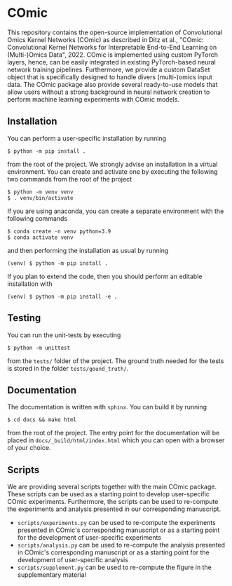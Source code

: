 # COmic
This repository contains the open-source implementation of Convolutional Omics Kernel Networks (COmic) as described
in Ditz et al., "COmic: Convolutional Kernel Networks for Interpretable End-to-End Learning on (Multi-)Omics Data",
2022. COmic is implemented using custom PyTorch layers, hence, can be easily integrated in existing PyTorch-based 
neural network training pipelines. Furthermore, we provide a custom DataSet object that is specifically designed to
handle divers (multi-)omics input data. The COmic package also provide several ready-to-use models that allow users
without a strong background in neural network creation to perform machine learning experiments with COmic models.

## Installation

You can perform a user-specific installation by running

    $ python -m pip install .

from the root of the project. We strongly advise an installation in a virtual environment. You can create and activate 
one by executing the following two commands from the root of the project

    $ python -m venv venv
    $ . venv/bin/activate

If you are using anaconda, you can create a separate environment with the following commands

    $ conda create -n venv python=3.9
    $ conda activate venv

and then performing the installation as usual by running

    (venv) $ python -m pip install .

If you plan to extend the code, then you should perform an editable installation with

    (venv) $ python -m pip install -e .

## Testing

You can run the unit-tests by executing

    $ python -m unittest

from the `tests/` folder of the project. The ground truth needed for the tests is stored in the folder `tests/gound_truth/`.

## Documentation

The documentation is written with `sphinx`. You can build it by running

    $ cd docs && make html

from the root of the project. The entry point for the documentation will be placed in `docs/_build/html/index.html` which you can open with a browser of your choice.

## Scripts

We are providing several scripts together with the main COmic package. These scripts can be used as a starting point to 
develop user-specific COmic experiments. Furthermore, the scripts can be used to re-compute the experiments and analysis 
presented in our corresponding manuscript.

- `scripts/experiments.py` can be used to re-compute the experiments presented in COmic's corresponding manuscript or as a starting point for the development of user-specific experiments
- `scripts/analysis.py` can be used to re-compute the analysis presented in COmic's corresponding manuscript or as a starting point for the development of user-specific analysis
- `scripts/supplement.py` can be used to re-compute the figure in the supplementary material
